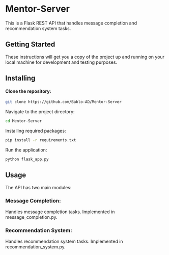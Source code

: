 # Mentor-Server

This is a Flask REST API that handles message completion and recommendation system tasks.

## Getting Started

These instructions will get you a copy of the project up and running on your local machine for development and testing purposes.

## Installing
#### Clone the repository:
```bash
git clone https://github.com/Bablo-AD/Mentor-Server
``` 
Navigate to the project directory:
```bash
cd Mentor-Server
```

Installing required packages:
```bash
pip install -r requirements.txt
```
Run the application:
```bash
python flask_app.py
```

## Usage
The API has two main modules:

### Message Completion:
 Handles message completion tasks. Implemented in message_completion.py.
### Recommendation System: 
Handles recommendation system tasks. Implemented in recommendation_system.py.


